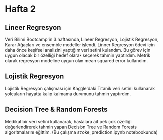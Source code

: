 # Hafta 2
## Lineer Regresyon

Veri Bilimi Bootcamp'in 3.haftasında, Lineer Regresyon, Lojistik Regresyon, Karar Ağaçları ve ensemble modeller işlendi. Linner Regresyon ödevi için daha önce keşifsel analizini yaptığım veri setini kulandım. Bu görev için uygun olacak bir özelliği hedef olarak seçerek tahmin yaptırdım. Metrik olarak regresyon modeline uygun olan mean squared error kullandım.

## Lojistik Regresyon

Lojistik Regresyon çalışması için Kaggle'daki Titanik veri setini kullanarak yolcuların hayatta kalıp kalmama durumunu tahmin yaptırdım.

## Decision Tree & Random Forests

Medikal bir veri setini kullanarak, hastalara ait pek çok özelliği değerlendirerek tahmin yapan Decision Tree ve Random Forests algoritmalarını eğittim. (Bu çalışma stroke_prediction.ipynb notebookunda)

